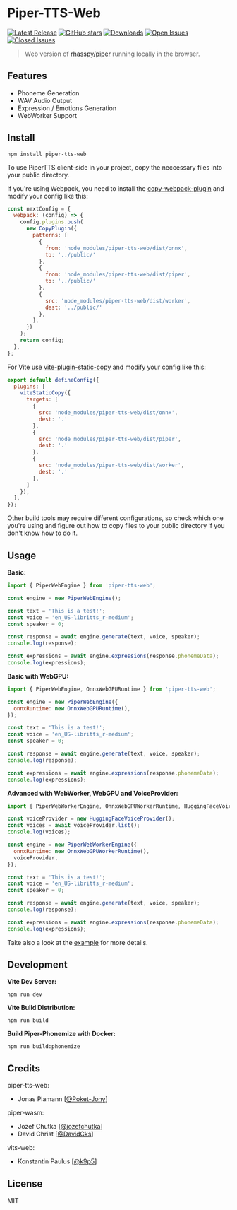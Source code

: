 # Piper-TTS-Web
[![Latest Release](https://img.shields.io/github/release/Poket-Jony/piper-tts-web.svg?style=flat&color=blue)](https://github.com/Poket-Jony/piper-tts-web/releases/latest)
[![GitHub stars](https://img.shields.io/github/stars/Poket-Jony/piper-tts-web?style=flat&color=brightgreen)](https://github.com/Poket-Jony/piper-tts-web/stargazers)
[![Downloads](https://img.shields.io/npm/dt/piper-tts-web?color=brightgreen)](https://github.com/Poket-Jony/piper-tts-web/releases/latest)
[![Open Issues](https://img.shields.io/github/issues-raw/Poket-Jony/piper-tts-web.svg?style=flat&color=yellowgreen)](https://github.com/Poket-Jony/piper-tts-web/issues?q=is%3Aopen+is%3Aissue)
[![Closed Issues](https://img.shields.io/github/issues-closed-raw/Poket-Jony/piper-tts-web.svg?style=flat&color=brightgreen)](https://github.com/Poket-Jony/piper-tts-web/issues?q=is%3Aissue+is%3Aclosed)

> Web version of [rhasspy/piper](https://github.com/rhasspy/piper) running locally in the browser.

## Features
- Phoneme Generation
- WAV Audio Output
- Expression / Emotions Generation
- WebWorker Support

## Install
```shell
npm install piper-tts-web
```

To use PiperTTS client-side in your project, copy the neccessary files into your public directory.

If you're using Webpack, you need to install the [copy-webpack-plugin](https://www.npmjs.com/package/copy-webpack-plugin) and modify your config like this:
```javascript
const nextConfig = {
  webpack: (config) => {
    config.plugins.push(
      new CopyPlugin({
        patterns: [
          {
            from: 'node_modules/piper-tts-web/dist/onnx',
            to: '../public/'
          },
          {
            from: 'node_modules/piper-tts-web/dist/piper',
            to: '../public/'
          },
          {
            src: 'node_modules/piper-tts-web/dist/worker',
            dest: '../public/'
          },
        ],
      })
    );
    return config;
  },
};
```

For Vite use [vite-plugin-static-copy](https://www.npmjs.com/package/vite-plugin-static-copy) and modify your config like this:
```javascript
export default defineConfig({
  plugins: [
    viteStaticCopy({
      targets: [
        {
          src: 'node_modules/piper-tts-web/dist/onnx',
          dest: '.'
        },
        {
          src: 'node_modules/piper-tts-web/dist/piper',
          dest: '.'
        },
        {
          src: 'node_modules/piper-tts-web/dist/worker',
          dest: '.'
        },
      ]
    }),
  ],
});
```

Other build tools may require different configurations, so check which one you're using and figure out how to copy files to your public directory if you don't know how to do it.

## Usage
**Basic:**
```javascript
import { PiperWebEngine } from 'piper-tts-web';

const engine = new PiperWebEngine();

const text = 'This is a test!';
const voice = 'en_US-libritts_r-medium';
const speaker = 0;

const response = await engine.generate(text, voice, speaker);
console.log(response);

const expressions = await engine.expressions(response.phonemeData);
console.log(expressions);
```

**Basic with WebGPU:**
```javascript
import { PiperWebEngine, OnnxWebGPURuntime } from 'piper-tts-web';

const engine = new PiperWebEngine({
  onnxRuntime: new OnnxWebGPURuntime(),
});

const text = 'This is a test!';
const voice = 'en_US-libritts_r-medium';
const speaker = 0;

const response = await engine.generate(text, voice, speaker);
console.log(response);

const expressions = await engine.expressions(response.phonemeData);
console.log(expressions);
```

**Advanced with WebWorker, WebGPU and VoiceProvider:**
```javascript
import { PiperWebWorkerEngine, OnnxWebGPUWorkerRuntime, HuggingFaceVoiceProvider } from 'piper-tts-web';

const voiceProvider = new HuggingFaceVoiceProvider();
const voices = await voiceProvider.list();
console.log(voices);

const engine = new PiperWebWorkerEngine({
  onnxRuntime: new OnnxWebGPUWorkerRuntime(),
  voiceProvider,
});

const text = 'This is a test!';
const voice = 'en_US-libritts_r-medium';
const speaker = 0;

const response = await engine.generate(text, voice, speaker);
console.log(response);

const expressions = await engine.expressions(response.phonemeData);
console.log(expressions);
```

Take also a look at the [example](./index.html) for more details.

## Development
**Vite Dev Server:**
```shell
npm run dev
```

**Vite Build Distribution:**
```shell
npm run build
```

**Build Piper-Phonemize with Docker:**
```shell
npm run build:phonemize
```

## Credits
piper-tts-web:
- Jonas Plamann [[@Poket-Jony](https://github.com/Poket-Jony)]

piper-wasm:
- Jozef Chutka [[@jozefchutka](https://github.com/jozefchutka)]
- David Christ [[@DavidCks](https://github.com/DavidCks)]

vits-web:
- Konstantin Paulus [[@k9p5](https://github.com/k9p5)]

## License
MIT
